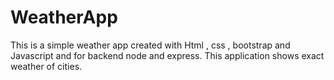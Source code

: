 # WeatherApp
This is a simple weather app created with Html , css , bootstrap and Javascript and for backend node and express. This application shows exact weather of cities.
